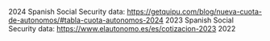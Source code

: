 2024 Spanish Social Security data: https://getquipu.com/blog/nueva-cuota-de-autonomos/#tabla-cuota-autonomos-2024
2023 Spanish Social Security data: 
https://www.elautonomo.es/es/cotizacion-2023
2022 